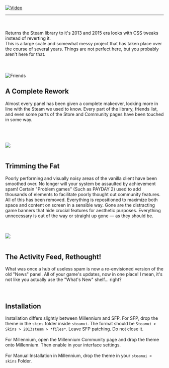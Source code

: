 [![Video](https://i.imgur.com/vHOXT4X.png)](https://www.youtube.com/watch?v=IoKg5fYlZLs)
<div class ="intro">
<hr>
<br>
<br>
Returns the Steam library to it's 2013 and 2015 era looks with CSS tweaks instead of reverting it.
<br>
This is a large scale and somewhat messy project that has taken place over the course of several years. Things are not perfect here, but you probably aren't here for that.
</div>
<br>
<br>
<br>
<div class="a-container">
    <div class="image-gradient" id="left">
        <img src="https://i.imgur.com/jyZZCCl.png" alt="Friends">
    </div>
    <div id="right">
        <h2>A Complete Rework</h2>
        <p>Almost every panel has been given a complete makeover, looking more in line with the Steam we used to know. Every part of the library, friends list, and even some parts of the Store and Community pages have been touched in some way.</p>
    </div>
</div>
<br>
<br>
<br>
<div class="image-gradient" id="left">
    <img src="https://i.imgur.com/Y5wJeOA.png">
</div>
<br>

## Trimming the Fat
Poorly performing and visually noisy areas of the vanilla client have been smoothed over. No longer will your system be assaulted by achievement spam! Certain "Problem games" (Such as PAYDAY 2) used to add thousands of elements to facilitate poorly thought out community features. All of this has been removed. Everything is repositioned to maximize both space and content on screen in a sensible way. Gone are the distracting game banners that hide crucial features for aesthetic purposes. Everything unnecessary is out of the way or straight up gone — as they should be.
<br>
<br>
<br>
<div class="image-gradient" id="left">
    <img src="https://i.imgur.com/lpfzOPl.png">
</div>
<br>

## The Activity Feed, Rethought!
What was once a hub of useless spam is now a re-envisioned version of the old "News" panel. All of your game's updates, now in one place! I mean, it's not like you actually use the "What's New" shelf... right?
<br>
<br>
<br>
## Installation
Installation differs slightly between Millennium and SFP. For SFP, drop the theme in the `skins` folder inside `steamui`. The format should be `Steamui > Skins > 2013steam > *files*`. Leave SFP patching. Do not close it. 
<br>
<br>
For Millennium, open the Millennium Community page and drop the theme onto Millennium. Then enable in your interface settings.
<br>
<br>
For Manual Installation in Millennium, drop the theme in your `steamui > skins` Folder.
